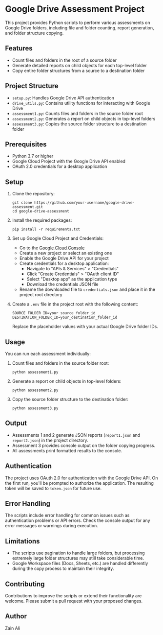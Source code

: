 # Google Drive Assessment Project

This project provides Python scripts to perform various assessments on Google Drive folders, including file and folder counting, report generation, and folder structure copying.

## Features

- Count files and folders in the root of a source folder
- Generate detailed reports on child objects for each top-level folder
- Copy entire folder structures from a source to a destination folder

## Project Structure

- `setup.py`: Handles Google Drive API authentication
- `drive_utils.py`: Contains utility functions for interacting with Google Drive
- `assessment1.py`: Counts files and folders in the source folder root
- `assessment2.py`: Generates a report on child objects in top-level folders
- `assessment3.py`: Copies the source folder structure to a destination folder

## Prerequisites

- Python 3.7 or higher
- Google Cloud Project with the Google Drive API enabled
- OAuth 2.0 credentials for a desktop application

## Setup

1. Clone the repository:
   ```
   git clone https://github.com/your-username/google-drive-assessment.git
   cd google-drive-assessment
   ```

2. Install the required packages:
   ```
   pip install -r requirements.txt
   ```

3. Set up Google Cloud Project and Credentials:
   - Go to the [Google Cloud Console](https://console.cloud.google.com/)
   - Create a new project or select an existing one
   - Enable the Google Drive API for your project
   - Create credentials for a desktop application:
     - Navigate to "APIs & Services" > "Credentials"
     - Click "Create Credentials" > "OAuth client ID"
     - Select "Desktop app" as the application type
     - Download the credentials JSON file
   - Rename the downloaded file to `credentials.json` and place it in the project root directory

4. Create a `.env` file in the project root with the following content:
   ```
   SOURCE_FOLDER_ID=your_source_folder_id
   DESTINATION_FOLDER_ID=your_destination_folder_id
   ```
   Replace the placeholder values with your actual Google Drive folder IDs.

## Usage

You can run each assessment individually:

1. Count files and folders in the source folder root:
   ```
   python assessment1.py
   ```

2. Generate a report on child objects in top-level folders:
   ```
   python assessment2.py
   ```

3. Copy the source folder structure to the destination folder:
   ```
   python assessment3.py
   ```

## Output

- Assessments 1 and 2 generate JSON reports (`report1.json` and `report2.json`) in the project directory.
- Assessment 3 provides console output on the folder copying progress.
- All assessments print formatted results to the console.

## Authentication

The project uses OAuth 2.0 for authentication with the Google Drive API. On the first run, you'll be prompted to authorize the application. The resulting token will be saved to `token.json` for future use.

## Error Handling

The scripts include error handling for common issues such as authentication problems or API errors. Check the console output for any error messages or warnings during execution.

## Limitations

- The scripts use pagination to handle large folders, but processing extremely large folder structures may still take considerable time.
- Google Workspace files (Docs, Sheets, etc.) are handled differently during the copy process to maintain their integrity.

## Contributing

Contributions to improve the scripts or extend their functionality are welcome. Please submit a pull request with your proposed changes.

## Author

Zain Ali